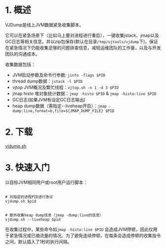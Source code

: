 # 1. 概述

VJDump是线上JVM数据紧急收集脚本。 

它可以在紧急场景下（比如马上要对进程进行重启），一键收集jstack、jmap以及GC日志等相关信息，并以zip包保存(默认在目录`/tmp/vjtools/vjdump`下)，保证在紧急情况下仍能收集足够的问题排查信息，减轻运维团队的工作量，以及与开发团队的沟通成本。

收集数据包括：
* JVM启动参数及命令行参数: `jinfo -flags $PID`
* thread dump数据：`jstack -l $PID`
* vjtop JVM概况及繁忙线程：`vjtop.sh -n 1 -d 3 $PID`
* jmap histo 堆对象统计数据：`jmap -histo $PID` & `jmap -histo:live $PID`
* GC日志(如果JVM有设定GC日志输出)
* heap dump数据（需指定--liveheap开启）：`jmap -dump:live,format=b,file=${JMAP_DUMP_FILE} $PID`

# 2. 下载

[vjdump.sh](https://github.com/vipshop/vjtools/blob/master/vjdump/vjdump.sh)

# 3. 快速入门

以目标JVM相同用户或root用户运行脚本：

```shell

# 对指定的进程PID进行急诊
vjdump.sh $pid


# 额外收集heap dump信息（jmap -dump:live的信息）
vjdump.sh --liveheap $pid

```


在收集过程中，某些命令如`jmap -histo:live $PID` 会造成JVM停顿，因此仅用于紧急情况或已摘流量的情况。为了避免连续停顿，在每条会造成停顿的收集指令之间，默认插入了1秒的执行间隔。
